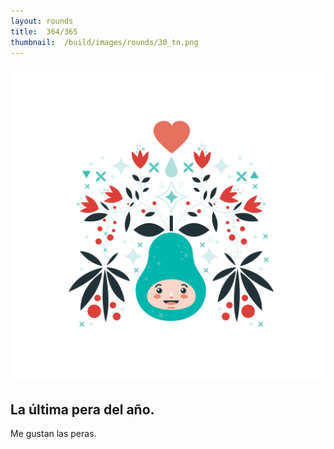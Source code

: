 ```yaml
---
layout:	rounds
title:	364/365
thumbnail:	/build/images/rounds/30_tn.png
---
```


![	364/365	](/build/images/rounds/30.png	)

##	La última pera del año.
Me gustan las peras.
